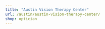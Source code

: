 ```yaml
---
title: "Austin Vision Therapy Center"
url: /austin/austin-vision-therapy-center/
shop: optician
---
```

